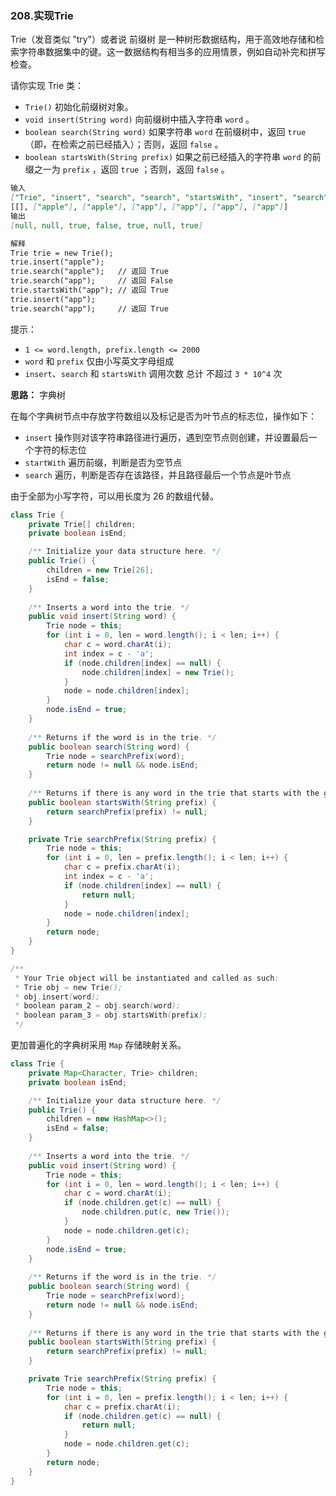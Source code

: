 ### 208.实现Trie

Trie（发音类似 "try"）或者说 前缀树 是一种树形数据结构，用于高效地存储和检索字符串数据集中的键。这一数据结构有相当多的应用情景，例如自动补完和拼写检查。

请你实现 Trie 类：

- `Trie()` 初始化前缀树对象。
- `void insert(String word)` 向前缀树中插入字符串 `word` 。
- `boolean search(String word)` 如果字符串 `word` 在前缀树中，返回 `true`（即，在检索之前已经插入）；否则，返回 `false` 。
- `boolean startsWith(String prefix)` 如果之前已经插入的字符串 `word` 的前缀之一为 `prefix` ，返回 `true` ；否则，返回 `false` 。

``` markdown
输入
["Trie", "insert", "search", "search", "startsWith", "insert", "search"]
[[], ["apple"], ["apple"], ["app"], ["app"], ["app"], ["app"]]
输出
[null, null, true, false, true, null, true]

解释
Trie trie = new Trie();
trie.insert("apple");
trie.search("apple");   // 返回 True
trie.search("app");     // 返回 False
trie.startsWith("app"); // 返回 True
trie.insert("app");
trie.search("app");     // 返回 True
```

提示：

- `1 <= word.length, prefix.length <= 2000`
- `word` 和 `prefix` 仅由小写英文字母组成
- `insert`、`search` 和 `startsWith` 调用次数 总计 不超过 `3 * 10^4` 次



**思路：** 字典树

在每个字典树节点中存放字符数组以及标记是否为叶节点的标志位，操作如下：

- `insert` 操作则对该字符串路径进行遍历，遇到空节点则创建，并设置最后一个字符的标志位
- `startWith` 遍历前缀，判断是否为空节点
- `search` 遍历，判断是否存在该路径，并且路径最后一个节点是叶节点

由于全部为小写字符，可以用长度为 26 的数组代替。

``` java
class Trie {
    private Trie[] children; 
    private boolean isEnd;

    /** Initialize your data structure here. */
    public Trie() {
        children = new Trie[26];
        isEnd = false;
    }
    
    /** Inserts a word into the trie. */
    public void insert(String word) {
        Trie node = this;
        for (int i = 0, len = word.length(); i < len; i++) {
            char c = word.charAt(i);
            int index = c - 'a';
            if (node.children[index] == null) {
                node.children[index] = new Trie();
            }
            node = node.children[index];
        }
        node.isEnd = true;
    }
    
    /** Returns if the word is in the trie. */
    public boolean search(String word) {
        Trie node = searchPrefix(word);
        return node != null && node.isEnd;
    }
    
    /** Returns if there is any word in the trie that starts with the given prefix. */
    public boolean startsWith(String prefix) {
        return searchPrefix(prefix) != null;
    }

    private Trie searchPrefix(String prefix) {
        Trie node = this;
        for (int i = 0, len = prefix.length(); i < len; i++) {
            char c = prefix.charAt(i);
            int index = c - 'a';
            if (node.children[index] == null) {
                return null;
            }
            node = node.children[index];
        }
        return node;
    }
}

/**
 * Your Trie object will be instantiated and called as such:
 * Trie obj = new Trie();
 * obj.insert(word);
 * boolean param_2 = obj.search(word);
 * boolean param_3 = obj.startsWith(prefix);
 */
```



更加普遍化的字典树采用 `Map` 存储映射关系。

``` java
class Trie {
    private Map<Character, Trie> children; 
    private boolean isEnd;

    /** Initialize your data structure here. */
    public Trie() {
        children = new HashMap<>();
        isEnd = false;
    }
    
    /** Inserts a word into the trie. */
    public void insert(String word) {
        Trie node = this;
        for (int i = 0, len = word.length(); i < len; i++) {
            char c = word.charAt(i);
            if (node.children.get(c) == null) {
                node.children.put(c, new Trie());
            }
            node = node.children.get(c);
        }
        node.isEnd = true;
    }
    
    /** Returns if the word is in the trie. */
    public boolean search(String word) {
        Trie node = searchPrefix(word);
        return node != null && node.isEnd;
    }
    
    /** Returns if there is any word in the trie that starts with the given prefix. */
    public boolean startsWith(String prefix) {
        return searchPrefix(prefix) != null;
    }

    private Trie searchPrefix(String prefix) {
        Trie node = this;
        for (int i = 0, len = prefix.length(); i < len; i++) {
            char c = prefix.charAt(i);
            if (node.children.get(c) == null) {
                return null;
            }
            node = node.children.get(c);
        }
        return node;
    }
}

```

